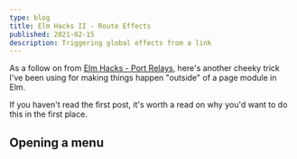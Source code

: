 ```yaml
---
type: blog
title: Elm Hacks II - Route Effects
published: 2021-02-15
description: Triggering global effects from a link
---
```


As a follow on from [Elm Hacks - Port Relays](https://amacmurray.dev/blog/elm-hacks-port-relays), here's another cheeky trick I've been using for making things happen "outside" of a page module in Elm.

If you haven't read the first post, it's worth a read on why you'd want to do this in the first place.

## Opening a menu

